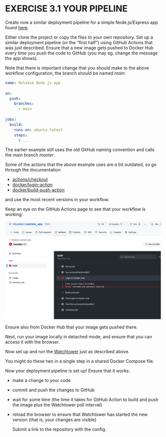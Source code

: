 # EXERCISE 3.1 YOUR PIPELINE

  Create now a similar deployment pipeline for a simple Node.js/Express app found
[here](https://github.com/docker-hy/material-applications/tree/main/express-app).

  Either clone the project or copy the files to your own repository. Set up a similar deployment pipeline (or the "first half") using GitHub Actions that was just described. Ensure that a new image gets pushed to Docker Hub every time you push the code to GitHub (you may eg. change the message the app shows).

Note that there is important change that you should make to the above workflow configuration, the branch should be named _main_:

```yaml
name: Release Node.js app

on:
  push:
    branches:
      - main

jobs:
  build:
    runs-on: ubuntu-latest
    steps:
      # ...
```

The earlier example still uses the old GitHub naming convention and calls the main branch _master_.

Some of the actions that the above example uses are a bit outdated, so go through the documentation

- [actions/checkout](https://github.com/actions/checkout)
- [docker/login-action](https://github.com/docker/login-action)
- [docker/build-push-action](https://github.com/docker/)

and use the most recent versions in your workflow.

Keep an eye on the GitHub Actions page to see that your workflow is working:

![Github Actions page](./img/gha.png)

Ensure also from Docker Hub that your image gets pushed there.

Next, run your image locally in detached mode, and ensure that you can access it with the browser.

Now set up and run the [Watchtower](https://github.com/containrrr/watchtower) just as described above.

You might do these two in a single step in a shared Docker Compose file.

Now your deployment pipeline is set up! Ensure that it works:
- make a change to your code
- commit and push the changes to GitHub
- wait for some time (the time it takes for GitHub Action to build and push the image plus the Watchtower poll interval)
- reload the browser to ensure that Watchtower has started the new version (that is, your changes are visible)

  Submit a link to the repository with the config.
